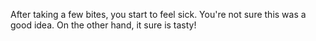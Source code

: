 After taking a few bites, you start to feel sick.  You're not sure this was a
good idea.  On the other hand, it sure is tasty!
